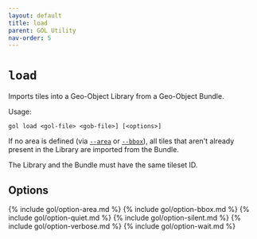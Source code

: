 ```yaml
---
layout: default
title: load
parent: GOL Utility
nav-order: 5
---
```


# `load`

Imports tiles into a Geo-Object Library from a Geo-Object Bundle.

Usage:

    gol load <gol-file> <gob-file>] [<options>]

If no area is defined (via [`--area`](#option-area) or [`--bbox`](#option-bbox)), all tiles that aren't already present in the Library are imported from the Bundle.

The Library and the Bundle must have the same tileset ID.

## Options

{% include gol/option-area.md %}
{% include gol/option-bbox.md %}
{% include gol/option-quiet.md %}
{% include gol/option-silent.md %}
{% include gol/option-verbose.md %}
{% include gol/option-wait.md %}

